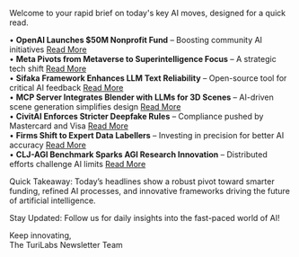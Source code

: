 Welcome to your rapid brief on today's key AI moves, designed for a quick read.

• **OpenAI Launches $50M Nonprofit Fund** – Boosting community AI initiatives [Read More](https://www.reuters.com/sustainability/boards-policy-regulation/openai-launches-50-million-fund-support-nonprofits-community-organizations-2025-07-18/)  
• **Meta Pivots from Metaverse to Superintelligence Focus** – A strategic tech shift [Read More](https://www.theatlantic.com/technology/archive/2025/07/meta-superintelligence-team/683607/)  
• **Sifaka Framework Enhances LLM Text Reliability** – Open-source tool for critical AI feedback [Read More](https://github.com/sifaka-ai/sifaka)  
• **MCP Server Integrates Blender with LLMs for 3D Scenes** – AI-driven scene generation simplifies design [Read More](https://blender-mcp-psi.vercel.app/)  
• **CivitAI Enforces Stricter Deepfake Rules** – Compliance pushed by Mastercard and Visa [Read More](https://www.unite.ai/civitai-tightens-deepfake-rules-under-pressure-from-mastercard-and-visa/)  
• **Firms Shift to Expert Data Labellers** – Investing in precision for better AI accuracy [Read More](https://www.ft.com/content/e17647f0-4c3b-49b4-a031-b56158bbb3b8)  
• **CLJ-AGI Benchmark Sparks AGI Research Innovation** – Distributed efforts challenge AI limits [Read More](https://raspasov.posthaven.com/the-agi-final-frontier-the-clj-agi-benchmark)

Quick Takeaway: Today’s headlines show a robust pivot toward smarter funding, refined AI processes, and innovative frameworks driving the future of artificial intelligence.

Stay Updated: Follow us for daily insights into the fast-paced world of AI!  

Keep innovating,  
The TuriLabs Newsletter Team